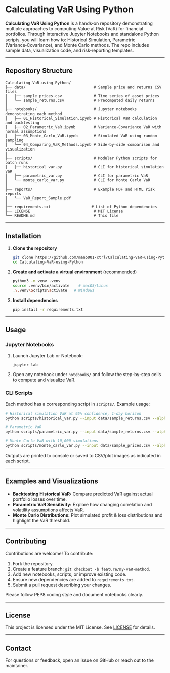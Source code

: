 # Calculating VaR Using Python

**Calculating VaR Using Python** is a hands‑on repository demonstrating multiple approaches to computing Value at Risk (VaR) for financial portfolios. Through interactive Jupyter Notebooks and standalone Python scripts, you will learn how to: Historical Simulation, Parametric (Variance‑Covariance), and Monte Carlo methods. The repo includes sample data, visualization code, and risk‑reporting templates.

---

## Repository Structure

```plaintext
Calculating-VaR-using-Python/
├── data/                              # Sample price and returns CSV files
│   ├── sample_prices.csv              # Time series of asset prices
│   └── sample_returns.csv             # Precomputed daily returns
│
├── notebooks/                         # Jupyter notebooks demonstrating each method
│   ├── 01_Historical_Simulation.ipynb # Historical VaR calculation and backtesting
│   ├── 02_Parametric_VaR.ipynb        # Variance-Covariance VaR with normal assumptions
│   ├── 03_Monte_Carlo_VaR.ipynb       # Simulated VaR using random sampling
│   └── 04_Comparing_VaR_Methods.ipynb # Side-by-side comparison and visualization
│
├── scripts/                           # Modular Python scripts for batch runs
│   ├── historical_var.py              # CLI for historical simulation VaR
│   ├── parametric_var.py              # CLI for parametric VaR
│   └── monte_carlo_var.py             # CLI for Monte Carlo VaR
│
├── reports/                           # Example PDF and HTML risk reports
│   └── VaR_Report_Sample.pdf
│
├── requirements.txt                  # List of Python dependencies
├── LICENSE                            # MIT License
└── README.md                          # This file
```

---

## Installation

1. **Clone the repository**

   ```bash
   git clone https://github.com/mano001-ctrl/Calculating-VaR-using-Python.git
   cd Calculating-VaR-using-Python
   ```

2. **Create and activate a virtual environment** (recommended)

   ```bash
   python3 -m venv .venv
   source .venv/bin/activate    # macOS/Linux
   .\.venv\Scripts\activate   # Windows
   ```

3. **Install dependencies**

   ```bash
   pip install -r requirements.txt
   ```

---

## Usage

### Jupyter Notebooks

1. Launch Jupyter Lab or Notebook:

   ```bash
   jupyter lab
   ```
2. Open any notebook under `notebooks/` and follow the step-by-step cells to compute and visualize VaR.

### CLI Scripts

Each method has a corresponding script in `scripts/`. Example usage:

```bash
# Historical simulation VaR at 95% confidence, 1-day horizon
python scripts/historical_var.py --input data/sample_returns.csv --alpha 0.95 --output reports/hist_var_results.csv

# Parametric VaR
python scripts/parametric_var.py --input data/sample_returns.csv --alpha 0.99

# Monte Carlo VaR with 10,000 simulations
python scripts/monte_carlo_var.py --input data/sample_prices.csv --alpha 0.95 --simulations 10000
```

Outputs are printed to console or saved to CSV/plot images as indicated in each script.

---

## Examples and Visualizations

* **Backtesting Historical VaR:** Compare predicted VaR against actual portfolio losses over time.
* **Parametric VaR Sensitivity:** Explore how changing correlation and volatility assumptions affects VaR.
* **Monte Carlo Distributions:** Plot simulated profit & loss distributions and highlight the VaR threshold.

---

## Contributing

Contributions are welcome! To contribute:

1. Fork the repository.
2. Create a feature branch: `git checkout -b feature/my-vaR-method`.
3. Add new notebooks, scripts, or improve existing code.
4. Ensure new dependencies are added to `requirements.txt`.
5. Submit a pull request describing your changes.

Please follow PEP8 coding style and document notebooks clearly.

---

## License

This project is licensed under the MIT License. See [LICENSE](LICENSE) for details.

---

## Contact

For questions or feedback, open an issue on GitHub or reach out to the maintainer.
